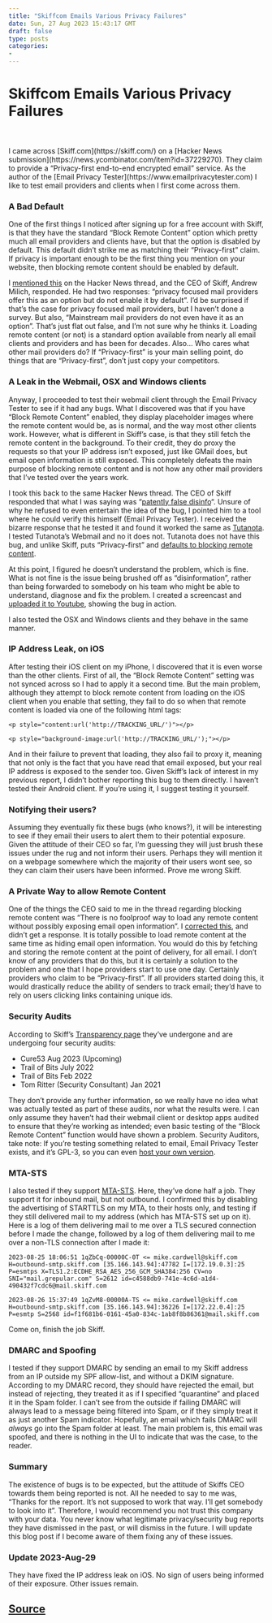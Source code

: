 ```yaml
---
title: "Skiffcom Emails Various Privacy Failures"
date: Sun, 27 Aug 2023 15:43:17 GMT
draft: false
type: posts
categories: 
- 
---
```

# Skiffcom Emails Various Privacy Failures

<br/>

<br/>
I came across [Skiff.com](https://skiff.com/) on a [Hacker News submission](https://news.ycombinator.com/item?id=37229270). They claim to provide a “Privacy-first end-to-end encrypted email” service. As the author of the [Email Privacy Tester](https://www.emailprivacytester.com) I like to test email providers and clients when I first come across them.

### A Bad Default

One of the first things I noticed after signing up for a free account with Skiff, is that they have the standard “Block Remote Content” option which pretty much all email providers and clients have, but that the option is disabled by default. This default didn’t strike me as matching their “Privacy-first” claim. If privacy is important enough to be the first thing you mention on your website, then blocking remote content should be enabled by default.

I [mentioned this](https://news.ycombinator.com/item?id=37238112) on the Hacker News thread, and the CEO of Skiff, Andrew Milich, responded. He had two responses: “privacy focused mail providers offer this as an option but do not enable it by default”. I’d be surprised if that’s the case for privacy focused mail providers, but I haven’t done a survey. But also, “Mainstream mail providers do not even have it as an option”. That’s just flat out false, and I’m not sure why he thinks it. Loading remote content (or not) is a standard option available from nearly all email clients and providers and has been for decades. Also… Who cares what other mail providers do? If “Privacy-first” is your main selling point, do things that are “Privacy-first”, don’t just copy your competitors.

### A Leak in the Webmail, OSX and Windows clients

Anyway, I proceeded to test their webmail client through the Email Privacy Tester to see if it had any bugs. What I discovered was that if you have “Block Remote Content” enabled, they display placeholder images where the remote content would be, as is normal, and the way most other clients work. However, what is different in Skiff’s case, is that they still fetch the remote content in the background. To their credit, they do proxy the requests so that your IP address isn’t exposed, just like GMail does, but email open information is still exposed. This completely defeats the main purpose of blocking remote content and is not how any other mail providers that I’ve tested over the years work.

I took this back to the same Hacker News thread. The CEO of Skiff responded that what I was saying was “[patently false disinfo](https://news.ycombinator.com/item?id=37243228)“. Unsure of why he refused to even entertain the idea of the bug, I pointed him to a tool where he could verify this himself (Email Privacy Tester). I received the bizarre response that he tested it and found it worked the same as [Tutanota](https://tutanota.com/). I tested Tutanota’s Webmail and no it does not. Tutanota does not have this bug, and unlike Skiff, puts “Privacy-first” and [defaults to blocking remote content](https://tutanota.com/security).

At this point, I figured he doesn’t understand the problem, which is fine. What is not fine is the issue being brushed off as “disinformation”, rather than being forwarded to somebody on his team who might be able to understand, diagnose and fix the problem. I created a screencast and [uploaded it to Youtube](https://www.youtube.com/watch?v=P30Qi2MSbUQ), showing the bug in action.

I also tested the OSX and Windows clients and they behave in the same manner.

### IP Address Leak, on iOS

After testing their iOS client on my iPhone, I discovered that it is even worse than the other clients. First of all, the “Block Remote Content” setting was not synced across so I had to apply it a second time. But the main problem, although they attempt to block remote content from loading on the iOS client when you enable that setting, they fail to do so when that remote content is loaded via one of the following html tags:

```
<p style="content:url('http://TRACKING_URL/')"></p>

<p style="background-image:url('http://TRACKING_URL/');"></p>
```

And in their failure to prevent that loading, they also fail to proxy it, meaning that not only is the fact that you have read that email exposed, but your real IP address is exposed to the sender too. Given Skiff’s lack of interest in my previous report, I didn’t bother reporting this bug to them directly. I haven’t tested their Android client. If you’re using it, I suggest testing it yourself.

### Notifying their users?

Assuming they eventually fix these bugs (who knows?), it will be interesting to see if they email their users to alert them to their potential exposure. Given the attitude of their CEO so far, I’m guessing they will just brush these issues under the rug and not inform their users. Perhaps they will mention it on a webpage somewhere which the majority of their users wont see, so they can claim their users have been informed. Prove me wrong Skiff.

### A Private Way to allow Remote Content

One of the things the CEO said to me in the thread regarding blocking remote content was “There is no foolproof way to load any remote content without possibly exposing email open information”. I [corrected this](https://news.ycombinator.com/item?id=37240292), and didn’t get a response. It is totally possible to load remote content at the same time as hiding email open information. You would do this by fetching and storing the remote content at the point of delivery, for all email. I don’t know of any providers that do this, but it is certainly a solution to the problem and one that I hope providers start to use one day. Certainly providers who claim to be “Privacy-first”. If all providers started doing this, it would drastically reduce the ability of senders to track email; they’d have to rely on users clicking links containing unique ids.

### Security Audits

According to Skiff’s [Transparency page](https://skiff.com/transparency) they’ve undergone and are undergoing four security audits:

-   Cure53 Aug 2023 (Upcoming)
-   Trail of Bits July 2022
-   Trail of Bits Feb 2022
-   Tom Ritter (Security Consultant) Jan 2021

They don’t provide any further information, so we really have no idea what was actually tested as part of these audits, nor what the results were. I can only assume they haven’t had their webmail client or desktop apps audited to ensure that they’re working as intended; even basic testing of the “Block Remote Content” function would have shown a problem. Security Auditors, take note: If you’re testing something related to email, Email Privacy Tester exists, and it’s GPL-3, so you can even [host your own version](https://gitlab.com/mikecardwell/ept3).

### MTA-STS

I also tested if they support [MTA-STS](https://www.ncsc.gov.uk/collection/email-security-and-anti-spoofing/using-mta-sts-to-protect-the-privacy-of-your-emails). Here, they’ve done half a job. They support it for inbound mail, but not outbound. I confirmed this by disabling the advertising of STARTTLS on my MTA, to their hosts only, and testing if they still delivered mail to my address (which has MTA-STS set up on it). Here is a log of them delivering mail to me over a TLS secured connection before I made the change, followed by a log of them delivering mail to me over a non-TLS connection after I made it:

```
2023-08-25 18:06:51 1qZbCq-00000C-0T <= mike.cardwell@skiff.com H=outbound-smtp.skiff.com [35.166.143.94]:47782 I=[172.19.0.3]:25 P=esmtps X=TLS1.2:ECDHE_RSA_AES_256_GCM_SHA384:256 CV=no SNI="mail.grepular.com" S=2612 id=c4588db9-741e-4c6d-a1d4-490432f7cdc6@mail.skiff.com

2023-08-26 15:37:49 1qZvM8-00000A-TS <= mike.cardwell@skiff.com H=outbound-smtp.skiff.com [35.166.143.94]:36226 I=[172.22.0.4]:25 P=esmtp S=2568 id=f1f681b6-0161-45a0-834c-1ab8f8b86361@mail.skiff.com
```

Come on, finish the job Skiff.

### DMARC and Spoofing

I tested if they support DMARC by sending an email to my Skiff address from an IP outside my SPF allow-list, and without a DKIM signature. According to my DMARC record, they should have rejected the email, but instead of rejecting, they treated it as if I specified “quarantine” and placed it in the Spam folder. I can’t see from the outside if failing DMARC will always lead to a message being filtered into Spam, or if they simply treat it as just another Spam indicator. Hopefully, an email which fails DMARC will _always_ go into the Spam folder at least. The main problem is, this email was spoofed, and there is nothing in the UI to indicate that was the case, to the reader.

### Summary

The existence of bugs is to be expected, but the attitude of Skiffs CEO towards them being reported is not. All he needed to say to me was, “Thanks for the report. It’s not supposed to work that way. I’ll get somebody to look into it”. Therefore, I would recommend you not trust this company with your data. You never know what legitimate privacy/security bug reports they have dismissed in the past, or will dismiss in the future. I will update this blog post if I become aware of them fixing any of these issues.

### Update 2023-Aug-29

They have fixed the IP address leak on iOS. No sign of users being informed of their exposure. Other issues remain.

[Source](https://www.grepular.com/Skiff_Emails_Various_Privacy_Failures)
<br/>
---
